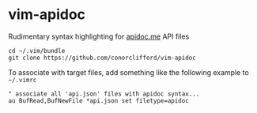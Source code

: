 # vim-apidoc
Rudimentary syntax highlighting for [apidoc.me](http://www.apidoc.me) API files

```
cd ~/.vim/bundle
git clone https://github.com/conorclifford/vim-apidoc

```

To associate with target files, add something like the following example to `~/.vimrc`

```
" associate all 'api.json' files with apidoc syntax...
au BufRead,BufNewFile *api.json set filetype=apidoc
```
